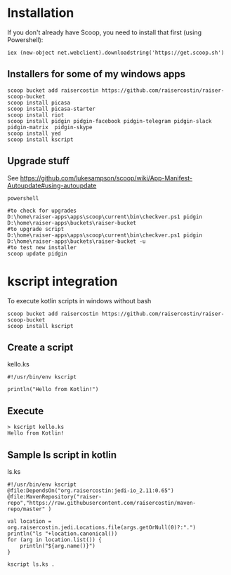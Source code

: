 # Installation
If you don't already have Scoop, you need to install that first (using Powershell):
```
iex (new-object net.webclient).downloadstring('https://get.scoop.sh')
```

## Installers for some of my windows apps
```
scoop bucket add raisercostin https://github.com/raisercostin/raiser-scoop-bucket
scoop install picasa
scoop install picasa-starter
scoop install riot
scoop install pidgin pidgin-facebook pidgin-telegram pidgin-slack pidgin-matrix  pidgin-skype
scoop install yed
scoop install kscript
```

## Upgrade stuff

See https://github.com/lukesampson/scoop/wiki/App-Manifest-Autoupdate#using-autoupdate
```
powershell

#to check for upgrades
D:\home\raiser-apps\apps\scoop\current\bin\checkver.ps1 pidgin D:\home\raiser-apps\buckets\raiser-bucket
#to upgrade script
D:\home\raiser-apps\apps\scoop\current\bin\checkver.ps1 pidgin D:\home\raiser-apps\buckets\raiser-bucket -u
#to test new installer
scoop update pidgin
```

# kscript integration

To execute kotlin scripts in windows without bash

```
scoop bucket add raisercostin https://github.com/raisercostin/raiser-scoop-bucket
scoop install kscript
```

## Create a script

kello.ks
```
#!/usr/bin/env kscript

println("Hello from Kotlin!")
```

## Execute
```
> kscript kello.ks
Hello from Kotlin!

```

## Sample ls script in kotlin

ls.ks
```
#!/usr/bin/env kscript
@file:DependsOn("org.raisercostin:jedi-io_2.11:0.65")
@file:MavenRepository("raiser-repo","https://raw.githubusercontent.com/raisercostin/maven-repo/master" )

val location = org.raisercostin.jedi.Locations.file(args.getOrNull(0)?:".")
println("ls "+location.canonical())
for (arg in location.list()) {
    println("${arg.name()}")
}
```

```
kscript ls.ks .
```
